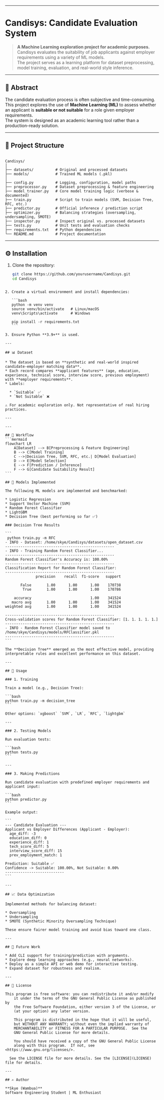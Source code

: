
---


# Candisys: Candidate Evaluation System

> **A Machine Learning exploration project for academic purposes.**  
> Candisys evaluates the suitability of job applicants against employer requirements using a variety of ML models.  
> The project serves as a learning platform for dataset preprocessing, model training, evaluation, and real-world style inference.

---

## 📌 Abstract
The candidate evaluation process is often subjective and time-consuming.  
This project explores the use of **Machine Learning (ML)** to assess whether an applicant is **suitable or not suitable** for a role given employer requirements.  
The system is designed as an academic learning tool rather than a production-ready solution.

---

## 📂 Project Structure
```

Candisys/
│
├── datasets/          # Original and processed datasets
├── models/            # Trained ML models (.pkl)
│
├── config.py          # Logging, configuration, model paths
├── preprocessor.py    # Dataset preprocessing & feature engineering
├── model_trainer.py   # Core model training logic (verbose & documented)
├── train.py           # Script to train models (SVM, Decision Tree, RFC, etc.)
├── predictor.py       # Official inference / prediction script
├── optimizer.py       # Balancing strategies (oversampling, undersampling, SMOTE)
├── inspector.py       # Inspect original vs. processed datasets
├── tests.py           # Unit tests and evaluation checks
├── requirements.txt   # Python dependencies
└── README.md          # Project documentation

````

---

## ⚙️ Installation
1. Clone the repository:
   ```bash
   git clone https://github.com/yourusername/Candisys.git
   cd Candisys
````

2. Create a virtual environment and install dependencies:

   ```bash
   python -m venv venv
   source venv/bin/activate   # Linux/macOS
   venv\Scripts\activate      # Windows

   pip install -r requirements.txt
   ```

3. Ensure Python **3.9+** is used.

---

## 📊 Dataset

* The dataset is based on **synthetic and real-world inspired candidate-employer matching data**.
* Each record compares **applicant features** (age, education, experience, technical score, interview score, previous employment) with **employer requirements**.
* Labels:

  * `Suitable` ✅
  * `Not Suitable` ❌

⚠️ For academic exploration only. Not representative of real hiring practices.

---

---

## 🔄 Workflow
```mermaid
flowchart LR
    A[Dataset] --> B[Preprocessing & Feature Engineering]
    B --> C[Model Training]
    C -->|Decision Tree, SVM, RFC, etc.| D[Model Evaluation]
    D --> E[Model Selection]
    E --> F[Prediction / Inference]
    F --> G[Candidate Suitability Result]
```

## 🤖 Models Implemented

The following ML models are implemented and benchmarked:

* Logistic Regression
* Support Vector Machine (SVM)
* Random Forest Classifier
* LightGBM
* Decision Tree (best performing so far ✅)

### Decision Tree Results

```
 python train.py -m RFC          
- INFO - Dataset: /home/skye/Candisys/datasets/open_dataset.csv
--------------------------------------------------
- INFO - Training Random Forest Classifier...
--------------------------------------------------
Random Forest Classifier's Accuracy is: 100.00%
--------------------------------------------------
Classification Report for Random Forest Classifier:
--------------------------------------------------
              precision    recall  f1-score   support

       False       1.00      1.00      1.00    170738
        True       1.00      1.00      1.00    170786

    accuracy                           1.00    341524
   macro avg       1.00      1.00      1.00    341524
weighted avg       1.00      1.00      1.00    341524

--------------------------------------------------
Cross-validation scores for Random Forest Classifier: [1. 1. 1. 1. 1.]
--------------------------------------------------
- INFO - Random Forest Classifier model saved to /home/skye/Candisys/models/RFClassifier.pkl
--------------------------------------------------
```

The **Decision Tree** emerged as the most effective model, providing interpretable rules and excellent performance on this dataset.

---

## 🚀 Usage

### 1. Training

Train a model (e.g., Decision Tree):

```bash
python train.py -m decision_tree
```

Other options: `xgboost` `SVM`, `LR`, `RFC`, `lightgbm`

---

### 2. Testing Models

Run evaluation tests:

```bash
python tests.py
```

---

### 3. Making Predictions

Run candidate evaluation with predefined employer requirements and applicant input:

```bash
python predictor.py
```

Example output:

```
--- Candidate Evaluation ---
Applicant vs Employer Differences (Applicant - Employer):
  age_diff: -3
  education_diff: 0
  experience_diff: 1
  tech_score_diff: 5
  interview_score_diff: 15
  prev_employment_match: 1

Prediction: Suitable ✅
Confidence -> Suitable: 100.00%, Not Suitable: 0.00%
---------------------------
```

---

## 📈 Data Optimization

Implemented methods for balancing dataset:

* Oversampling
* Undersampling
* SMOTE (Synthetic Minority Oversampling Technique)

These ensure fairer model training and avoid bias toward one class.

---

## 🔮 Future Work

* Add CLI support for training/prediction with arguments.
* Explore deep learning approaches (e.g., neural networks).
* Deploy as a simple API or web demo for interactive testing.
* Expand dataset for robustness and realism.

---

## 📜 License

This program is free software: you can redistribute it and/or modify
    it under the terms of the GNU General Public License as published by
    the Free Software Foundation, either version 3 of the License, or
    (at your option) any later version.

    This program is distributed in the hope that it will be useful,
    but WITHOUT ANY WARRANTY; without even the implied warranty of
    MERCHANTABILITY or FITNESS FOR A PARTICULAR PURPOSE.  See the
    GNU General Public License for more details.

    You should have received a copy of the GNU General Public License
    along with this program.  If not, see <https://www.gnu.org/licenses/>.
    
  See the LICENSE file for more details. See the [LICENSE](LICENSE) file for details.

---

## ✍️ Author

**Skye (Wambua)**
Software Engineering Student | ML Enthusiast
